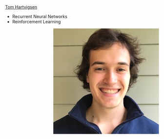 [Tom Hartvigsen](https://thartvigsen.github.io)
* Recurrent Neural Networks
* Reinforcement Learning
<img style="float: right;" src="/images/hartvigsen_headshot.png">
